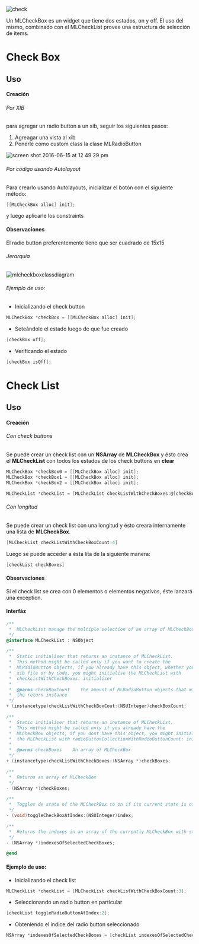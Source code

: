 
![check](https://cloud.githubusercontent.com/assets/17389431/20752168/a6bcce6e-b6de-11e6-83f1-9e1d638acd9d.gif)


Un MLCheckBox es un widget que tiene dos estados, on y off. El uso del mismo, combinado con el MLCheckList provee una estructura de selección de items. 
 
# Check Box

## Uso

#### Creación

###### Por XIB

para agregar un radio button a un xib, seguir los siguientes pasos:

1. Agreagar una vista al xib
2. Ponerle como custom class la clase MLRadioButton

![screen shot 2016-06-15 at 12 49 29 pm](https://cloud.githubusercontent.com/assets/17389431/16086978/c276a97e-32f7-11e6-8d82-af90463b0970.png)


###### Por código usando Autolayout
Para crearlo usando Autolayouts, inicializar el botón con el siguiente método:

```objective-c
[[MLCheckBox alloc] init];
```
y luego aplicarle los constraints

#### Observaciones
El radio button preferentemente tiene que ser cuadrado de 15x15

###### Jerarquía

![mlcheckboxclassdiagram](https://cloud.githubusercontent.com/assets/17389431/16456122/2c3e5316-3ded-11e6-8d5d-811580fff541.png)

###### Ejemplo de uso:
- Inicializando el check button
``` objective-c
MLCheckBox *checkBox = [[MLCheckBox alloc] init];
```
- Seteándole el estado luego de que fue creado
``` objective-c
[checkBox off];
```

- Verificando el estado
``` objective-c
[checkBox isOff];
```

# Check List

## Uso

#### Creación

###### Con check buttons

Se puede crear un check list con un **NSArray** de **MLCheckBox** y ésto crea el **MLCheckList** con todos los estados de los check buttons en **clear**

``` objective-c
MLCheckBox *checkBox0 = [[MLCheckBox alloc] init];
MLCheckBox *checkBox1 = [[MLCheckBox alloc] init];
MLCheckBox *checkBox2 = [[MLCheckBox alloc] init];    

MLCheckList *checkList = [MLCheckList checkListWithCheckBoxes:@[checkBox0, checkBox1, checkBox2]];
```

###### Con longitud
Se puede crear un check list con una longitud y ésto creara internamente una lista de **MLCheckBox**.

``` objective-c
[MLCheckList checkListWithCheckBoxCount:4]
```

Luego se puede acceder a ésta lita de la siguiente manera:

``` objective-c
[checkList checkBoxes]
```

#### Observaciones
Si el check list se crea con 0 elementos o elementos negativos, éste lanzará una exception.


#### Interfáz

``` objective-c
/**
 *  MLCheckList manage the multiple selection of an array of MLCheckBox
 */
@interface MLCheckList : NSObject

/**
 *  Static initialiser that returns an instance of MLCheckList.
 *  This method might be called only if you want to create the
 *  MLRadioButton objects, if you already have this object, whether you initialised theme in the
 *  xib file or by code, you might initialise the MLCheckList with
 *  checkListWithCheckBoxes: initialiser
 *
 *  @parms checkBoxCount    the amount of MLRadioButton objects that might initialise
 *  the return instance
 */
+ (instancetype)checkListWithCheckBoxCout:(NSUInteger)checkBoxCount;

/**
 *  Static initialiser that returns an instance of MLCheckList.
 *  This method might be called only if you already have the
 *  MLCheckBox objects, if you dont have this object, you might initialise
 *  the MLCheckList with radioButtonCollectionWithRadioButtonCount: initialiser
 *
 *  @parms checkBoxes    An array of MLCheckBox
 */
+ (instancetype)checkListWithCheckBoxes:(NSArray *)checkBoxes;

/**
 *  Returns an array of MLCheckBox
 */
- (NSArray *)checkBoxes;

/**
 *  Toggles de state of the MLCheckBox to on if its current state is off, or to off if its current state is on
 */
- (void)toggleCheckBoxAtIndex:(NSUInteger)index;

/**
 *  Returns the indexes in an array of the currently MLCheckBox with state in on
 */
- (NSArray *)indexesOfSelectedCheckBoxes;

@end
```

#### Ejemplo de uso:
- Inicializando el check list
``` objective-c
MLCheckList *checkList = [MLCheckList checkListWithCheckBoxCount:3];
```
- Seleccionando un radio button en particular
``` objective-c
[checkList toggleRadioButtonAtIndex:2];
```

- Obteniendo el índice del radio button seleccionado
``` objective-c
NSArray *indexesOfSelectedCheckBoxes = [checkList indexesOfSelectedCheckBoxes];
```